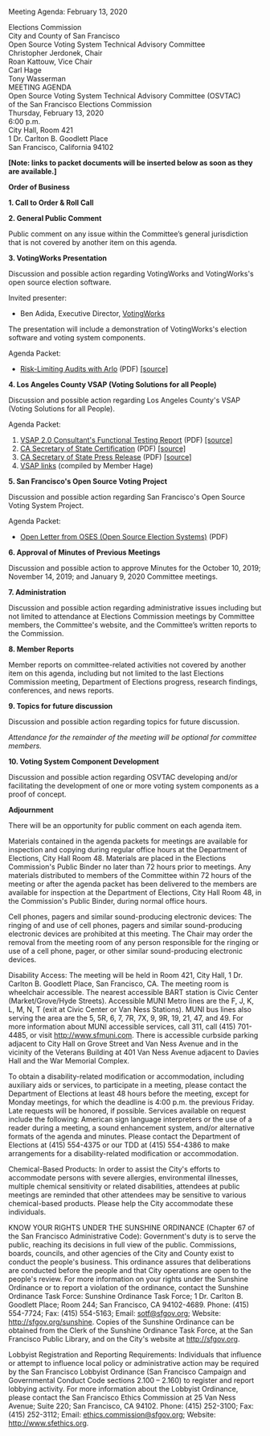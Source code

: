 Meeting Agenda: February 13, 2020

<div id="meeting_header_right" class="headered">
Elections Commission<br>
City and County of San Francisco<br>
</div>


<div class="headered">
Open Source Voting System Technical Advisory Committee<br>
Christopher Jerdonek, Chair<br>
Roan Kattouw, Vice Chair<br>
Carl Hage<br>
Tony Wasserman<br>
</div>

<div id="meeting_header_main" class="headered">
MEETING AGENDA<br>
Open Source Voting System Technical Advisory Committee (OSVTAC)<br>
of the San Francisco Elections Commission<br>
Thursday, February 13, 2020<br>
6:00 p.m.<br>
City Hall, Room 421<br>
1 Dr. Carlton B. Goodlett Place<br>
San Francisco, California 94102<br>
</div>

**[Note: links to packet documents will be inserted below as soon as they
are available.]**

**Order of Business**


**1\. Call to Order & Roll Call**


**2\. General Public Comment**

Public comment on any issue within the Committee’s general jurisdiction that
is not covered by another item on this agenda.


**3\. VotingWorks Presentation**

Discussion and possible action regarding VotingWorks and VotingWorks's open
source election software.

Invited presenter:

* Ben Adida, Executive Director, [VotingWorks](https://voting.works/)

The presentation will include a demonstration of VotingWorks's election
software and voting system components.

Agenda Packet:

* [Risk-Limiting Audits with Arlo](/files/meetings/2020/2020-02-13/packet/VotingWorks_RLAs_with_Arlo.pdf)
  (PDF) [\[source\]](https://voting.works/risk-limiting-audits/)


**4\. Los Angeles County VSAP (Voting Solutions for all People)**

Discussion and possible action regarding Los Angeles County's VSAP (Voting
Solutions for all People).

Agenda Packet:

1. [VSAP 2.0 Consultant's Functional Testing
   Report](/files/meetings/2020/2020-02-13/packet/LA_County_VSAP_20_Consultant_Functional_Test_Report.pdf)
   (PDF)
   [\[source\]](https://www.sos.ca.gov/elections/ovsta/voting-technology-vendors/los-angeles-county-vsap/)
2. [CA Secretary of State Certification](/files/meetings/2020/2020-02-13/packet/CA_SoS_VSAP_20_Certification.pdf)
   (PDF)
   [\[source\]](https://www.sos.ca.gov/elections/ovsta/voting-technology-vendors/los-angeles-county-vsap/)
3. [CA Secretary of State Press
   Release](/files/meetings/2020/2020-02-13/packet/CA_SoS_Press_Release_re_LA_County_VSAP_20.pdf)
   (PDF)
   [\[source\]](https://www.sos.ca.gov/administration/news-releases-and-advisories/2020-news-releases-and-advisories/ap20009-secretary-state-alex-padilla-conditionally-certifies-los-angeles-county-vsap-system/)
4. [VSAP links](/meetings/2020/2020-02-13/packet/vsap-links)
   (compiled by Member Hage)


**5\. San Francisco's Open Source Voting Project**

Discussion and possible action regarding San Francisco's Open Source Voting
System Project.

Agenda Packet:

* [Open Letter from OSES (Open Source Election
  Systems)](/files/meetings/2020/2020-02-13/packet/OSES_Letter_Jan_13_2020.pdf)
  (PDF)


**6\. Approval of Minutes of Previous Meetings**

Discussion and possible action to approve Minutes for the October 10, 2019;
November 14, 2019; and January 9, 2020 Committee meetings.


**7\. Administration**

Discussion and possible action regarding administrative issues including but
not limited to attendance at Elections Commission meetings by Committee
members, the Committee's website, and the Committee’s written reports to the
Commission.


**8\. Member Reports**

Member reports on committee-related activities not covered by another item on
this agenda, including but not limited to the last Elections Commission
meeting, Department of Elections progress, research findings, conferences,
and news reports.


**9\. Topics for future discussion**

Discussion and possible action regarding topics for future discussion.


_Attendance for the remainder of the meeting will be optional for committee members._

**10\. Voting System Component Development**

Discussion and possible action regarding OSVTAC developing and/or
facilitating the development of one or more voting system components as a
proof of concept.


**Adjournment**


There will be an opportunity for public comment on each agenda item.

Materials contained in the agenda packets for meetings are available for
inspection and copying during regular office hours at the Department of
Elections, City Hall Room 48. Materials are placed in the Elections
Commission's Public Binder no later than 72 hours prior to meetings. Any
materials distributed to members of the Committee within 72 hours of the
meeting or after the agenda packet has been delivered to the members are
available for inspection at the Department of Elections, City Hall Room 48,
in the Commission's Public Binder, during normal office hours.

Cell phones, pagers and similar sound-producing electronic devices: The
ringing of and use of cell phones, pagers and similar sound-producing
electronic devices are prohibited at this meeting. The Chair may order the
removal from the meeting room of any person responsible for the ringing or
use of a cell phone, pager, or other similar sound-producing electronic
devices.

Disability Access: The meeting will be held in Room 421, City Hall, 1 Dr.
Carlton B. Goodlett Place, San Francisco, CA. The meeting room is wheelchair
accessible. The nearest accessible BART station is Civic Center
(Market/Grove/Hyde Streets). Accessible MUNI Metro lines are the F, J, K, L,
M, N, T (exit at Civic Center or Van Ness Stations). MUNI bus lines also
serving the area are the 5, 5R, 6, 7, 7R, 7X, 9, 9R, 19, 21, 47, and 49. For
more information about MUNI accessible services, call 311, call (415)
701-4485, or visit <http://www.sfmuni.com>. There is accessible curbside
parking adjacent to City Hall on Grove Street and Van Ness Avenue and in the
vicinity of the Veterans Building at 401 Van Ness Avenue adjacent to Davies
Hall and the War Memorial Complex.

To obtain a disability-related modification or accommodation, including
auxiliary aids or services, to participate in a meeting, please contact the
Department of Elections at least 48 hours before the meeting, except for
Monday meetings, for which the deadline is 4:00 p.m. the previous Friday.
Late requests will be honored, if possible. Services available on request
include the following: American sign language interpreters or the use of a
reader during a meeting, a sound enhancement system, and/or alternative
formats of the agenda and minutes. Please contact the Department of Elections
at (415) 554-4375 or our TDD at (415) 554-4386 to make arrangements for a
disability-related modification or accommodation.

Chemical-Based Products: In order to assist the City's efforts to accommodate
persons with severe allergies, environmental illnesses, multiple chemical
sensitivity or related disabilities, attendees at public meetings are
reminded that other attendees may be sensitive to various chemical-based
products. Please help the City accommodate these individuals.

KNOW YOUR RIGHTS UNDER THE SUNSHINE ORDINANCE (Chapter 67 of the San
Francisco Administrative Code): Government's duty is to serve the public,
reaching its decisions in full view of the public. Commissions, boards,
councils, and other agencies of the City and County exist to conduct the
people's business. This ordinance assures that deliberations are conducted
before the people and that City operations are open to the people's review.
For more information on your rights under the Sunshine Ordinance or to report
a violation of the ordinance, contact the Sunshine Ordinance Task Force:
Sunshine Ordinance Task Force; 1 Dr. Carlton B. Goodlett Place; Room 244; San
Francisco, CA 94102-4689. Phone: (415) 554-7724; Fax: (415) 554-5163; Email:
<sotf@sfgov.org>; Website: <http://sfgov.org/sunshine>. Copies of the Sunshine
Ordinance can be obtained from the Clerk of the Sunshine Ordinance Task
Force, at the San Francisco Public Library, and on the City's website at
<http://sfgov.org>.

Lobbyist Registration and Reporting Requirements: Individuals that influence
or attempt to influence local policy or administrative action may be required
by the San Francisco Lobbyist Ordinance (San Francisco Campaign and
Governmental Conduct Code sections 2.100 – 2.160) to register and report
lobbying activity. For more information about the Lobbyist Ordinance, please
contact the San Francisco Ethics Commission at 25 Van Ness Avenue; Suite 220;
San Francisco, CA 94102. Phone: (415) 252-3100; Fax: (415) 252-3112; Email:
<ethics.commission@sfgov.org>; Website: <http://www.sfethics.org>.
